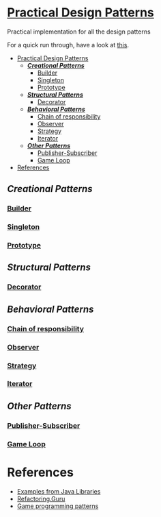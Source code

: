 # [Practical Design Patterns](http://git.ashwanik.in/practical-design-patterns/)

Practical implementation for all the design patterns

For a quick run through, have a look at [this](http://git.ashwanik.in/practical-design-patterns/).

- [Practical Design Patterns](#practical-design-patterns)
  - [***Creational Patterns***](#creational-patterns)
    - [Builder](#builder)
    - [Singleton](#singleton)
    - [Prototype](#prototype)
  - [***Structural Patterns***](#structural-patterns)
    - [Decorator](#decorator)
  - [***Behavioral Patterns***](#behavioral-patterns)
    - [Chain of responsibility](#chain-of-responsibility)
    - [Observer](#observer)
    - [Strategy](#strategy)
    - [Iterator](#iterator)
  - [***Other Patterns***](#other-patterns)
    - [Publisher-Subscriber](#publisher-subscriber)
    - [Game Loop](#game-loop)
- [References](#references)

## ***Creational Patterns***

### [Builder](http://git.ashwanik.in/practical-design-patterns/#5)

### [Singleton](http://git.ashwanik.in/practical-design-patterns/#9)

### [Prototype](http://git.ashwanik.in/practical-design-patterns/#11)


## ***Structural Patterns***

### [Decorator](http://git.ashwanik.in/practical-design-patterns/#7)

## ***Behavioral Patterns***

### [Chain of responsibility](http://git.ashwanik.in/practical-design-patterns/#2)

### [Observer](http://git.ashwanik.in/practical-design-patterns/#4)

### [Strategy](http://git.ashwanik.in/practical-design-patterns/#8)

### [Iterator](http://git.ashwanik.in/practical-design-patterns/#6)


## ***Other Patterns***

### [Publisher-Subscriber](http://git.ashwanik.in/practical-design-patterns/#3)

### [Game Loop](http://git.ashwanik.in/practical-design-patterns/#10)


# References

- [Examples from Java Libraries](https://stackoverflow.com/questions/1673841/examples-of-gof-design-patterns-in-javas-core-libraries/2707195#2707195)
- [Refactoring.Guru](https://refactoring.guru/design-patterns)
- [Game programming patterns](https://gameprogrammingpatterns.com/contents.html)
